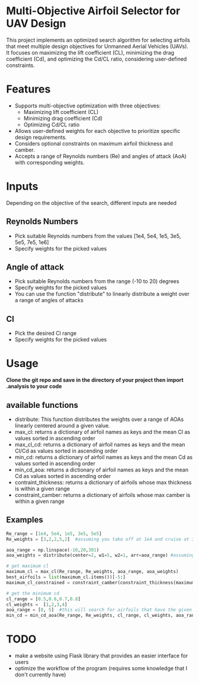 # Multi-Objective Airfoil Selector for UAV Design
This project implements an optimized search algorithm for selecting airfoils that meet multiple design objectives for Unmanned Aerial Vehicles (UAVs). It focuses on maximizing the lift coefficient (CL), minimizing the drag coefficient (Cd), and optimizing the Cd/CL ratio, considering user-defined constraints.

# Features
- Supports multi-objective optimization with three objectives:
    - Maximizing lift coefficient (CL)
    - Minimizing drag coefficient (Cd)
    - Optimizing Cd/CL ratio
- Allows user-defined weights for each objective to prioritize specific design requirements.
- Considers optional constraints on maximum airfoil thickness and camber.
- Accepts a range of Reynolds numbers (Re) and angles of attack (AoA) with corresponding weights.

# Inputs
Depending on the objective of the search, different inputs are needed 
## Reynolds Numbers
- Pick suitable Reynolds numbers from the values [1e4, 5e4, 1e5, 3e5, 5e5, 7e5, 1e6]
- Specify weights for the picked values
## Angle of attack
- Pick suitable Reynolds numbers from the range (-10 to 20) degrees
- Specify weights for the picked values
- You can use the function "distribute" to linearly distribute a weight over a range of angles of attacks
## Cl
- Pick the desired Cl range
- Specify weights for the picked values

# Usage
**Clone the git repo and save in the directory of your project
then import .analysis to your code**

## available functions
- distribute: This function distributes the weights over a range of AOAs linearly centered around a given value.
- max_cl: returns a dictionary of airfoil names as keys and the mean Cl as values sorted in ascending order
- max_cl_cd: returns a dictionary of airfoil names as keys and the mean Cl/Cd as values sorted in ascending order
- min_cd: returns a dictionary of airfoil names as keys and the mean Cd as values sorted in ascending order
- min_cd_aoa: returns a dictionary of airfoil names as keys and the mean Cd as values sorted in ascending order
- contraint_thickness: returns a dictionary of airfoils whose max thickness is within a given range
- constraint_camber: returns a dictionary of airfoils whose max camber is within a given range
## Examples
```python
Re_range = [1e4, 5e4, 1e5, 3e5, 5e5]
Re_weights = [3,2,2,5,2]  #assuming you take off at 1e4 and cruise at 3e5

aoa_range = np.linspace(-10,20,301)
aoa_weights = distribute(center=2, w1=5, w2=1, arr=aoa_range) #assuming you cruise at aoa = 2 degrees

# get maximum cl
maximum_cl = max_cl(Re_range, Re_weights, aoa_range, aoa_weights)
best_airfoils = list(maximum_cl.items())[-5:]
maximum_cl_constrained = constraint_camber(constraint_thickness(maximum_cl, theck=0.2), camb=0.02)  #max camber = 2% of the chord, #max thickness = 20% of the chord

# get the minimum cd
cl_range = [0.5,0.6,0.7,0.8]
cl_weights =  [1,2,3,4]
aoa_range = [0, 5]  #this will search for airfoils that have the given cl values only at the given aoa_range
min_cd = min_cd_aoa(Re_range, Re_weights, cl_range, cl_weights, aoa_range)
```

# TODO
- make a website using Flask library that provides an easier interface for users
- optimize the workflow of the program (requires some knowledge that I don't currently have)
